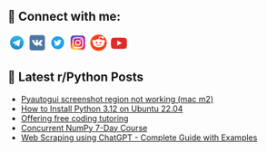 ## 🔎 Connect with me:
[<img src="https://github.com/bullbesh/bullbesh/blob/main/images/Telegram.png" width="32" height="32" />](https://t.me/bullbesh)
[<img src="https://github.com/bullbesh/bullbesh/blob/main/images/VK.png" width="32" height="32" />](https://vk.com/bullbesh)
[<img src="https://github.com/bullbesh/bullbesh/blob/main/images/Twitter.png" width="32" height="32" />](https://twitter.com/bullbesh1)
[<img src="https://github.com/bullbesh/bullbesh/blob/main/images/Instagram.png" width="32" height="32" />](https://www.instagram.com/bullbesh)
[<img src="https://github.com/bullbesh/bullbesh/blob/main/images/Reddit.png" width="32" height="32" />](https://www.reddit.com/user/bullbesh)
[<img src="https://github.com/bullbesh/bullbesh/blob/main/images/YouTube.png" width="32" height="32" />](https://www.youtube.com/channel/UCtfjRs6uzgq5mfm8S06WTcg)

## 📕 Latest r/Python Posts
<!-- BLOG-POST-LIST:START -->
- [Pyautogui screenshot region not working &lpar;mac m2&rpar;](https://www.reddit.com/r/Python/comments/16zzy5o/pyautogui_screenshot_region_not_working_mac_m2/)
- [How to Install Python 3.12 on Ubuntu 22.04](https://www.reddit.com/r/Python/comments/16zxhs6/how_to_install_python_312_on_ubuntu_2204/)
- [Offering free coding tutoring](https://www.reddit.com/r/Python/comments/16zvfp7/offering_free_coding_tutoring/)
- [Concurrent NumPy 7-Day Course](https://www.reddit.com/r/Python/comments/16zvar1/concurrent_numpy_7day_course/)
- [Web Scraping using ChatGPT - Complete Guide with Examples](https://www.reddit.com/r/Python/comments/16zv9xi/web_scraping_using_chatgpt_complete_guide_with/)
<!-- BLOG-POST-LIST:END -->
